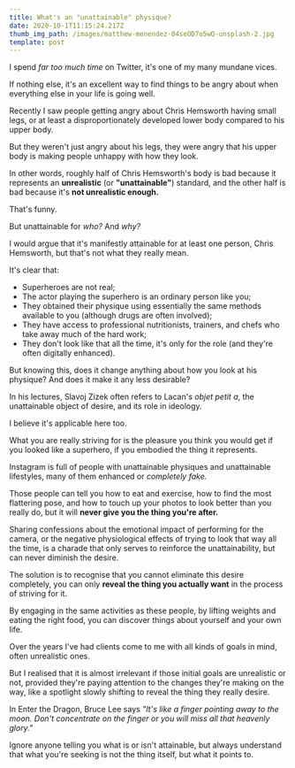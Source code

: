 ```yaml
---
title: What's an "unattainable" physique?
date: 2020-10-1T11:15:24.217Z
thumb_img_path: /images/matthew-menendez-04seOD7o5wQ-unsplash-2.jpg
template: post
---
```

I spend _far too much time_ on Twitter, it's one of my many mundane vices.

If nothing else, it's an excellent way to find things to be angry about when everything else in your life is going well.

Recently I saw people getting angry about Chris Hemsworth having small legs, or at least a disproportionately developed lower body compared to his upper body.

But they weren't just angry about his legs, they were angry that his upper body is making people unhappy with how they look.

In other words, roughly half of Chris Hemsworth's body is bad because it represents an **unrealistic** (or **"unattainable"**) standard, and the other half is bad because it's **not unrealistic enough.**

That's funny.

But unattainable for _who?_ And _why?_

I would argue that it's manifestly attainable for at least one person, Chris Hemsworth, but that's not what they really mean.

It's clear that:
- Superheroes are not real;
- The actor playing the superhero is an ordinary person like you;
- They obtained their physique using essentially the same methods available to you (although drugs are often involved);
- They have access to professional nutritionists, trainers, and chefs who take away much of the hard work;
- They don't look like that all the time, it's only for the role (and they're often digitally enhanced).

But knowing this, does it change anything about how you look at his physique? And does it make it any less desirable?

In his lectures, Slavoj Zizek often refers to Lacan's _objet petit a_, the unattainable object of desire, and its role in ideology.

I believe it's applicable here too.

What you are really striving for is the pleasure you think you would get if you looked like a superhero, if you embodied the thing it represents.

Instagram is full of people with unattainable physiques and unattainable lifestyles, many of them enhanced or _completely fake._

Those people can tell you how to eat and exercise, how to find the most flattering pose, and how to touch up your photos to look better than you really do, but it will **never give you the thing you're after.**

Sharing confessions about the emotional impact of performing for the camera, or the negative physiological effects of trying to look that way all the time, is a charade that only serves to reinforce the unattainability, but can never diminish the desire.

The solution is to recognise that you cannot eliminate this desire completely, you can only **reveal the thing you actually want** in the process of striving for it.

By engaging in the same activities as these people, by lifting weights and eating the right food, you can discover things about yourself and your own life.

Over the years I've had clients come to me with all kinds of goals in mind, often unrealistic ones.

But I realised that it is almost irrelevant if those initial goals are unrealistic or not, provided they're paying attention to the changes they're making on the way, like a spotlight slowly shifting to reveal the thing they really desire.

In Enter the Dragon, Bruce Lee says _"It's like a finger pointing away to the moon. Don't concentrate on the finger or you will miss all that heavenly glory."_

Ignore anyone telling you what is or isn't attainable, but always understand that what you're seeking is not the thing itself, but what it points to.
